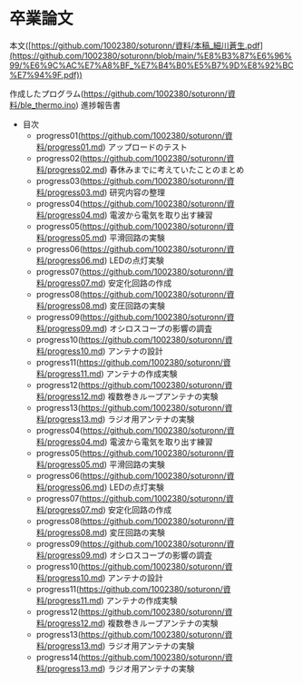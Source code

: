 # 卒業論文
 本文([https://github.com/1002380/soturonn/資料/本稿_細川蒼生.pdf](https://github.com/1002380/soturonn/blob/main/%E8%B3%87%E6%96%99/%E6%9C%AC%E7%A8%BF_%E7%B4%B0%E5%B7%9D%E8%92%BC%E7%94%9F.pdf))
 
 作成したプログラム(https://github.com/1002380/soturonn/資料/ble_thermo.ino)
 進捗報告書
  - 目次
    - progress01(https://github.com/1002380/soturonn/資料/progress01.md) アップロードのテスト
    - progress02(https://github.com/1002380/soturonn/資料/progress02.md) 春休みまでに考えていたことのまとめ
    - progress03(https://github.com/1002380/soturonn/資料/progress03.md) 研究内容の整理
    - progress04(https://github.com/1002380/soturonn/資料/progress04.md) 電波から電気を取り出す練習
    - progress05(https://github.com/1002380/soturonn/資料/progress05.md) 平滑回路の実験
    - progress06(https://github.com/1002380/soturonn/資料/progress06.md) LEDの点灯実験
    - progress07(https://github.com/1002380/soturonn/資料/progress07.md) 安定化回路の作成
    - progress08(https://github.com/1002380/soturonn/資料/progress08.md) 変圧回路の実験
    - progress09(https://github.com/1002380/soturonn/資料/progress09.md) オシロスコープの影響の調査
    - progress10(https://github.com/1002380/soturonn/資料/progress10.md) アンテナの設計
    - progress11(https://github.com/1002380/soturonn/資料/progress11.md) アンテナの作成実験 
    - progress12(https://github.com/1002380/soturonn/資料/progress12.md) 複数巻きループアンテナの実験
    - progress13(https://github.com/1002380/soturonn/資料/progress13.md) ラジオ用アンテナの実験
    - progress04(https://github.com/1002380/soturonn/資料/progress04.md) 電波から電気を取り出す練習
    - progress05(https://github.com/1002380/soturonn/資料/progress05.md) 平滑回路の実験
    - progress06(https://github.com/1002380/soturonn/資料/progress06.md) LEDの点灯実験
    - progress07(https://github.com/1002380/soturonn/資料/progress07.md) 安定化回路の作成
    - progress08(https://github.com/1002380/soturonn/資料/progress08.md) 変圧回路の実験
    - progress09(https://github.com/1002380/soturonn/資料/progress09.md) オシロスコープの影響の調査
    - progress10(https://github.com/1002380/soturonn/資料/progress10.md) アンテナの設計
    - progress11(https://github.com/1002380/soturonn/資料/progress11.md) アンテナの作成実験
    - progress12(https://github.com/1002380/soturonn/資料/progress12.md) 複数巻きループアンテナの実験
    - progress13(https://github.com/1002380/soturonn/資料/progress13.md) ラジオ用アンテナの実験
    - progress14(https://github.com/1002380/soturonn/資料/progress13.md) ラジオ用アンテナの実験
